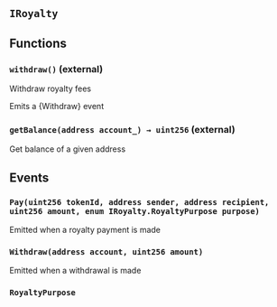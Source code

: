## `IRoyalty`

## Functions

### `withdraw()` (external)

Withdraw royalty fees

Emits a {Withdraw} event

### `getBalance(address account_) → uint256` (external)

Get balance of a given address

## Events

### `Pay(uint256 tokenId, address sender, address recipient, uint256 amount, enum IRoyalty.RoyaltyPurpose purpose)`

Emitted when a royalty payment is made

### `Withdraw(address account, uint256 amount)`

Emitted when a withdrawal is made

### `RoyaltyPurpose`
